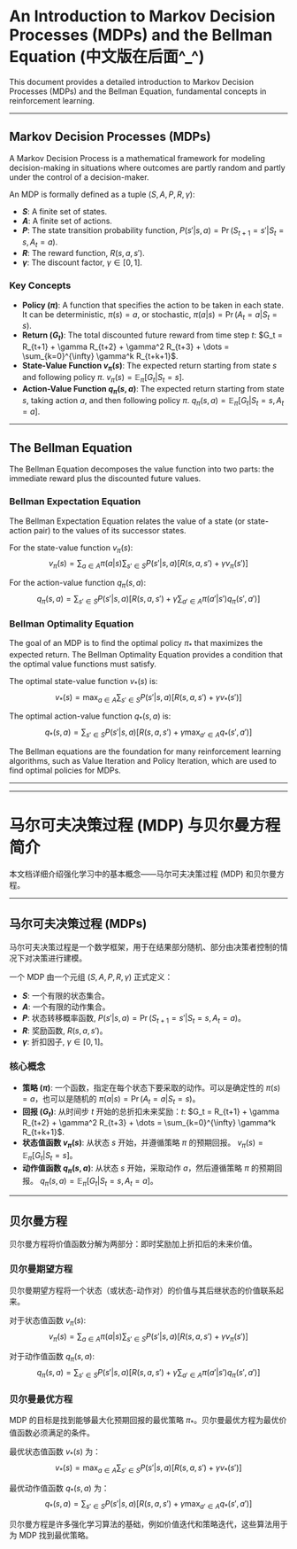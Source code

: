 # An Introduction to Markov Decision Processes (MDPs) and the Bellman Equation (中文版在后面^_^)

This document provides a detailed introduction to Markov Decision Processes (MDPs) and the Bellman Equation, fundamental concepts in reinforcement learning.


---

## Markov Decision Processes (MDPs)

A Markov Decision Process is a mathematical framework for modeling decision-making in situations where outcomes are partly random and partly under the control of a decision-maker.

An MDP is formally defined as a tuple $(S, A, P, R, \gamma)$:

* **$S$**: A finite set of states.
* **$A$**: A finite set of actions.
* **$P$**: The state transition probability function, $P(s'|s, a) = \Pr(S_{t+1}=s' | S_t=s, A_t=a)$.
* **$R$**: The reward function, $R(s, a, s')$.
* **$\gamma$**: The discount factor, $\gamma \in [0, 1]$.

### Key Concepts

* **Policy ($\pi$)**: A function that specifies the action to be taken in each state. It can be deterministic, $\pi(s) = a$, or stochastic, $\pi(a|s) = \Pr(A_t=a | S_t=s)$.
* **Return ($G_t$)**: The total discounted future reward from time step $t$: $G_t = R_{t+1} + \gamma R_{t+2} + \gamma^2 R_{t+3} + \dots = \sum_{k=0}^{\infty} \gamma^k R_{t+k+1}$.
* **State-Value Function $v_{\pi}(s)$**: The expected return starting from state $s$ and following policy $\pi$.
    $v_{\pi}(s) = \mathbb{E}_{\pi}[G_t | S_t=s]$.
* **Action-Value Function $q_{\pi}(s, a)$**: The expected return starting from state $s$, taking action $a$, and then following policy $\pi$.
    $q_{\pi}(s, a) = \mathbb{E}_{\pi}[G_t | S_t=s, A_t=a]$.

---

## The Bellman Equation

The Bellman Equation decomposes the value function into two parts: the immediate reward plus the discounted future values.

### Bellman Expectation Equation

The Bellman Expectation Equation relates the value of a state (or state-action pair) to the values of its successor states.

For the state-value function $v_{\pi}(s)$:
$$v_{\pi}(s) = \sum_{a \in A} \pi(a|s) \sum_{s' \in S} P(s'|s, a) [R(s, a, s') + \gamma v_{\pi}(s')]$$

For the action-value function $q_{\pi}(s, a)$:
$$q_{\pi}(s, a) = \sum_{s' \in S} P(s'|s, a) [R(s, a, s') + \gamma \sum_{a' \in A} \pi(a'|s') q_{\pi}(s', a')]$$

### Bellman Optimality Equation

The goal of an MDP is to find the optimal policy $\pi_*$ that maximizes the expected return. The Bellman Optimality Equation provides a condition that the optimal value functions must satisfy.

The optimal state-value function $v_*(s)$ is:
$$v_*(s) = \max_{a \in A} \sum_{s' \in S} P(s'|s, a) [R(s, a, s') + \gamma v_*(s')]$$

The optimal action-value function $q_*(s, a)$ is:
$$q_*(s, a) = \sum_{s' \in S} P(s'|s, a) [R(s, a, s') + \gamma \max_{a' \in A} q_*(s', a')]$$

The Bellman equations are the foundation for many reinforcement learning algorithms, such as Value Iteration and Policy Iteration, which are used to find optimal policies for MDPs.

---
---

# 马尔可夫决策过程 (MDP) 与贝尔曼方程简介

本文档详细介绍强化学习中的基本概念——马尔可夫决策过程 (MDP) 和贝尔曼方程。

---

## 马尔可夫决策过程 (MDPs)

马尔可夫决策过程是一个数学框架，用于在结果部分随机、部分由决策者控制的情况下对决策进行建模。

一个 MDP 由一个元组 $(S, A, P, R, \gamma)$ 正式定义：

* **$S$**: 一个有限的状态集合。
* **$A$**: 一个有限的动作集合。
* **$P$**: 状态转移概率函数, $P(s'|s, a) = \Pr(S_{t+1}=s' | S_t=s, A_t=a)$。
* **$R$**: 奖励函数, $R(s, a, s')$。
* **$\gamma$**: 折扣因子, $\gamma \in [0, 1]$。

### 核心概念

* **策略 ($\pi$)**: 一个函数，指定在每个状态下要采取的动作。可以是确定性的 $\pi(s) = a$，也可以是随机的 $\pi(a|s) = \Pr(A_t=a | S_t=s)$。
* **回报 ($G_t$)**: 从时间步 $t$ 开始的总折扣未来奖励：$t$: $G_t = R_{t+1} + \gamma R_{t+2} + \gamma^2 R_{t+3} + \dots = \sum_{k=0}^{\infty} \gamma^k R_{t+k+1}$.
* **状态值函数 $v_{\pi}(s)$**: 从状态 $s$ 开始，并遵循策略 $\pi$ 的预期回报。
    $v_{\pi}(s) = \mathbb{E}_{\pi}[G_t | S_t=s]$。
* **动作值函数 $q_{\pi}(s, a)$**: 从状态 $s$ 开始，采取动作 $a$，然后遵循策略 $\pi$ 的预期回报。
    $q_{\pi}(s, a) = \mathbb{E}_{\pi}[G_t | S_t=s, A_t=a]$。

---

## 贝尔曼方程

贝尔曼方程将价值函数分解为两部分：即时奖励加上折扣后的未来价值。

### 贝尔曼期望方程

贝尔曼期望方程将一个状态（或状态-动作对）的价值与其后继状态的价值联系起来。

对于状态值函数 $v_{\pi}(s)$:
$$v_{\pi}(s) = \sum_{a \in A} \pi(a|s) \sum_{s' \in S} P(s'|s, a) [R(s, a, s') + \gamma v_{\pi}(s')]$$

对于动作值函数 $q_{\pi}(s, a)$:
$$q_{\pi}(s, a) = \sum_{s' \in S} P(s'|s, a) [R(s, a, s') + \gamma \sum_{a' \in A} \pi(a'|s') q_{\pi}(s', a')]$$

### 贝尔曼最优方程

MDP 的目标是找到能够最大化预期回报的最优策略 $\pi_*$。贝尔曼最优方程为最优价值函数必须满足的条件。

最优状态值函数 $v_*(s)$ 为：
$$v_*(s) = \max_{a \in A} \sum_{s' \in S} P(s'|s, a) [R(s, a, s') + \gamma v_*(s')]$$

最优动作值函数 $q_*(s, a)$ 为：
$$q_*(s, a) = \sum_{s' \in S} P(s'|s, a) [R(s, a, s') + \gamma \max_{a' \in A} q_*(s', a')]$$

贝尔曼方程是许多强化学习算法的基础，例如价值迭代和策略迭代，这些算法用于为 MDP 找到最优策略。